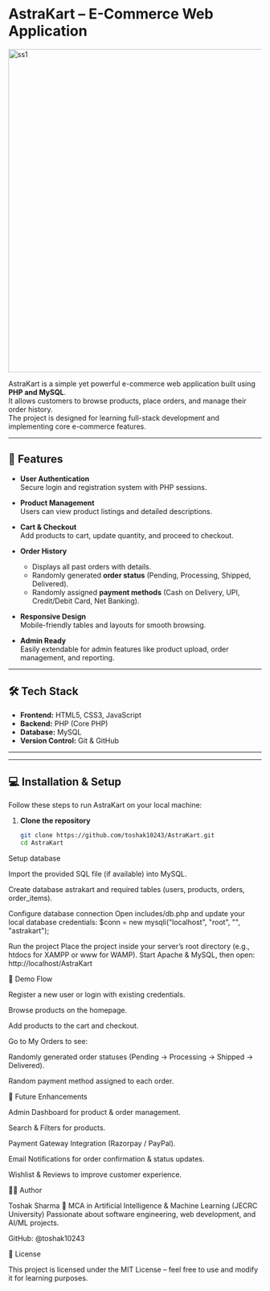 # AstraKart – E-Commerce Web Application

<img width="1366" height="643" alt="ss1" src="https://github.com/user-attachments/assets/37cadc88-da31-4ed2-93df-969a14d02e46" />

AstraKart is a simple yet powerful e-commerce web application built using **PHP and MySQL**.  
It allows customers to browse products, place orders, and manage their order history.  
The project is designed for learning full-stack development and implementing core e-commerce features.

---

## 📌 Features

- **User Authentication**  
  Secure login and registration system with PHP sessions.

- **Product Management**  
  Users can view product listings and detailed descriptions.

- **Cart & Checkout**  
  Add products to cart, update quantity, and proceed to checkout.

- **Order History**  
  - Displays all past orders with details.  
  - Randomly generated **order status** (Pending, Processing, Shipped, Delivered).  
  - Randomly assigned **payment methods** (Cash on Delivery, UPI, Credit/Debit Card, Net Banking).

- **Responsive Design**  
  Mobile-friendly tables and layouts for smooth browsing.

- **Admin Ready**  
  Easily extendable for admin features like product upload, order management, and reporting.

---

## 🛠️ Tech Stack

- **Frontend:** HTML5, CSS3, JavaScript  
- **Backend:** PHP (Core PHP)  
- **Database:** MySQL  
- **Version Control:** Git & GitHub

---

---

## 💻 Installation & Setup

Follow these steps to run AstraKart on your local machine:

1. **Clone the repository**
   ```bash
   git clone https://github.com/toshak10243/AstraKart.git
   cd AstraKart
Setup database

Import the provided SQL file (if available) into MySQL.

Create database astrakart and required tables (users, products, orders, order_items).

Configure database connection
Open includes/db.php and update your local database credentials:
$conn = new mysqli("localhost", "root", "", "astrakart");

Run the project
Place the project inside your server’s root directory (e.g., htdocs for XAMPP or www for WAMP).
Start Apache & MySQL, then open:
http://localhost/AstraKart

🧪 Demo Flow

Register a new user or login with existing credentials.

Browse products on the homepage.

Add products to the cart and checkout.

Go to My Orders to see:

Randomly generated order statuses (Pending → Processing → Shipped → Delivered).

Random payment method assigned to each order.

🔮 Future Enhancements

Admin Dashboard for product & order management.

Search & Filters for products.

Payment Gateway Integration (Razorpay / PayPal).

Email Notifications for order confirmation & status updates.

Wishlist & Reviews to improve customer experience.

👨‍💻 Author

Toshak Sharma
📍 MCA in Artificial Intelligence & Machine Learning (JECRC University)
Passionate about software engineering, web development, and AI/ML projects.

GitHub: @toshak10243

📜 License

This project is licensed under the MIT License – feel free to use and modify it for learning purposes.

